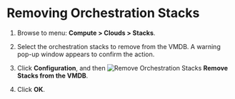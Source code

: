 # Removing Orchestration Stacks

1. Browse to menu: **Compute > Clouds > Stacks**.

2. Select the orchestration stacks to remove from the VMDB. A warning pop-up window
   appears to confirm the action.

3. Click **Configuration**, and then
   ![Remove Orchestration Stacks](../images/2098.png) **Remove Stacks from the VMDB**.

4. Click **OK**.
